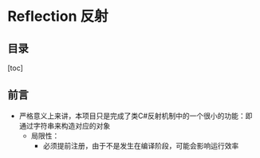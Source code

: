 # Reflection 反射

## 目录

[toc]

## 前言

- 严格意义上来讲，本项目只是完成了类C#反射机制中的一个很小的功能：即通过字符串来构造对应的对象
  - 局限性：
    - 必须提前注册，由于不是发生在编译阶段，可能会影响运行效率
